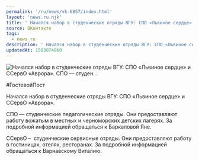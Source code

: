```yaml
---
permalink: '/ru/news/vk-6857/index.html'
layout: 'news.ru.njk'
title: ' Начался набор в студенческие отряды ВГУ: СПО «Львиное сердце» и ССервО «Аврора».  СПО — студен…'
source: ВКонтакте
tags:
  - news_ru
description: ' Начался набор в студенческие отряды ВГУ: СПО «Львиное сердце» и ССервО «Аврора».  СПО — студен…'
updatedAt: 1583074860
---
```

![ Начался набор в студенческие отряды ВГУ: СПО «Львиное сердце» и ССервО «Аврора».  СПО — студен…](https://sun9-42.userapi.com/impg/c855020/v855020242/208459/0wfu1svPUvw.jpg?size=1280x853&quality=96&proxy=1&sign=63962cf3bdb887ad2c2ff6996290e2e8&c_uniq_tag=rV6ms5aVE3G6P5basguzvbOb6zAvNnVBXa_QjDaIwAg&type=album)

#ГостевойПост

Начался набор в студенческие отряды ВГУ: СПО «Львиное сердце» и ССервО «Аврора».

СПО — студенческие педагогические отряды. Они предоставляют работу вожатым в местных и черноморских детских лагерях. За подробной информацией обращаться к Баркаловой Яне.

ССервО –  студенческие сервисные отряды. Они предоставляют работу в гостиницах, отелях, ресторанах. За подробной информацией обращаться к Варнавскому Виталию.
